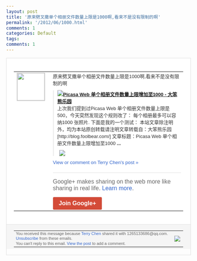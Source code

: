 ```yaml
---
layout: post
title: '原来劈叉撒单个相册文件数量上限是1000啊,看来不是没有限制的啊'
permalink: '/2012/06/1000.html'
comments: 1
categories: Default
tags: 
comments: 1
---
```

<div style="border:solid 1px #dfdfdf;color:#686868;font:13px Arial"><div style="background-color:#fff;padding:20px;"><table cellpadding="0" cellspacing="0"><tr><td style="padding-right:15px;vertical-align:top"><a href="https://plus.google.com/_/notifications/ngemlink?&amp;emid=CLDoj9C0xbACFYEx3AodWUgAAA&amp;path=%2F108643996575278738906&amp;dt=1339391088001"><img height="75" src="https://lh3.googleusercontent.com/-KKRGTyJ5Bl0/AAAAAAAAAAI/AAAAAAAAEEY/jllxqER5dCk/s75-c-k-a/photo.jpg" style="border:solid 1px #cccccc;" width="75"/></a></td><td style="width:578px;color:#333;font:13px Arial;vertical-align:top;"><div style="padding-bottom:10px">原来劈叉撒单个相册文件数量上限是1000<wbr/>啊,看来不是没有限制的啊</div><div style="margin-bottom:10px;padding-left:10px; border-left:2px solid #EAEAEA"><span style="margin-right:5px"><a href="http://blog.foolbear.com/2009/12/picasa-web-1000.html" style="zSoyz"><img border="0" src="https://images1-focus-opensocial.googleusercontent.com/gadgets/proxy?url=https://s2.googleusercontent.com/s2/favicons?domain%3Dblog.foolbear.com&amp;container=focus&amp;gadget=a&amp;rewriteMime=image/*&amp;refresh=31536000&amp;resize_h=16"/><span style="font-weight:bold">Picasa Web 单个相册文件数量上限增加至1000 - 大笨熊乐园</span></a><div style="padding-bottom:10px">上次我们提到过Picasa Web 单个相册文件数量上限是500，今天突然发<wbr/>现这个规则改了： 每个相册最多可以容纳1000 张照片. 下面是我的一个测试： 本站文章除注明外，均为本站原创转载请注明<wbr/>文章转载自：大笨熊乐园[http://b<wbr/>log.foolbear.com/] 文章标题：Picasa Web 单个相册文件数量上限增加至1000 <b>...</b></div></span><span style="margin-right:5px"><a href="https://plus.google.com/_/notifications/ngemlink?&amp;emid=CLDoj9C0xbACFYEx3AodWUgAAA&amp;path=%2F108643996575278738906%2Fposts%2FMhYquZvuYir%3Fgpinv%3DAMIXal-eCEEdBR64gt1iAMOXoA2UImluu_qiRtrmyRyVJv6SClinhxG6Uu52wYXNHFAEDV81Qjj-zvcpLfRARlMBpql1r6zJckfK4Tjy9BE8q-KyrIRDAas&amp;dt=1339391088001" style="zSoyz;"><img border="0" src="https://lh4.googleusercontent.com/_Eyd_-h7bEhI/SzTWAG-r9VI/AAAAAAAASnA/8TzEBm0HdLA/h120/Picasa-Web-Albums-Capacity.JPG" style="max-height:200px;max-width:275px"/></a></span></div><a href="https://plus.google.com/_/notifications/ngemlink?&amp;emid=CLDoj9C0xbACFYEx3AodWUgAAA&amp;path=%2F108643996575278738906%2Fposts%2FMhYquZvuYir%3Fgpinv%3DAMIXal-eCEEdBR64gt1iAMOXoA2UImluu_qiRtrmyRyVJv6SClinhxG6Uu52wYXNHFAEDV81Qjj-zvcpLfRARlMBpql1r6zJckfK4Tjy9BE8q-KyrIRDAas&amp;dt=1339391088001" style="color:#3366CC;text-decoration:none;">View or comment on Terry Chen's post »</a><div style="margin-top:20px;border-top:solid 1px #dfdfdf"><div style="padding:15px 0;color:#686868;font:16px Arial;">Google+ makes sharing on the web more like sharing in real life. <a href="http://www.google.com/+/learnmore/" style="color:#3366CC;text-decoration:none;">Learn more</a>.</div><a href="https://plus.google.com/_/notifications/ngemlink?&amp;emid=CLDoj9C0xbACFYEx3AodWUgAAA&amp;path=%2F%3Fgpinv%3DAMIXal-eCEEdBR64gt1iAMOXoA2UImluu_qiRtrmyRyVJv6SClinhxG6Uu52wYXNHFAEDV81Qjj-zvcpLfRARlMBpql1r6zJckfK4Tjy9BE8q-KyrIRDAas&amp;dt=1339391088001" style="display:inline-block;padding:7px 15px;background-color:#d44b38; color:#fff;font-size:16px; font-weight:bold;border-radius:2px;border:solid 1px #c43b28; white-space:nowrap;text-decoration:none">Join Google+</a></div></td></tr></table></div><div style="border-top:solid 1px #dfdfdf;padding:0 20px; background-color:#f5f5f5"><table cellpadding="0" cellspacing="0" style="height:50px"><tbody><tr><td style="vertical-align:middle;width:100%; color:#636363;font:11px Arial; line-height:120%">You received this message because <a href="https://plus.google.com/_/notifications/ngemlink?&amp;emid=CLDoj9C0xbACFYEx3AodWUgAAA&amp;path=%2F108643996575278738906%3Fgpinv%3DAMIXal-eCEEdBR64gt1iAMOXoA2UImluu_qiRtrmyRyVJv6SClinhxG6Uu52wYXNHFAEDV81Qjj-zvcpLfRARlMBpql1r6zJckfK4Tjy9BE8q-KyrIRDAas&amp;dt=1339391088001" style="color:#3366CC;text-decoration:none;">Terry Chen</a> shared it with 1265133686@qq.com. <a href="https://plus.google.com/_/notifications/ngemlink?&amp;emid=CLDoj9C0xbACFYEx3AodWUgAAA&amp;path=%2F_%2Fnonplus%2Femailsettings%3Fgpinv%3DAMIXal-eCEEdBR64gt1iAMOXoA2UImluu_qiRtrmyRyVJv6SClinhxG6Uu52wYXNHFAEDV81Qjj-zvcpLfRARlMBpql1r6zJckfK4Tjy9BE8q-KyrIRDAas%26est%3DADH5u8VVmIAF3-E48L_wMsJSWEr-2dymQaynwv2romhSC7rM889X-UHf2rcw2E8WGnOxyKY3edAnpzRXIsoZ3DSUYh9E0kD26AaBOyKrj9osnMpOc6HOn2XxvB-1lfIQc0kLEqDuZ-1r&amp;dt=1339391088001" style="color:#3366CC;text-decoration:none;">Unsubscribe</a> from these emails.<br/>You can't reply to this email. <a href="https://plus.google.com/_/notifications/ngemlink?&amp;emid=CLDoj9C0xbACFYEx3AodWUgAAA&amp;path=%2F108643996575278738906%2Fposts%2FMhYquZvuYir%3Fgpinv%3DAMIXal-eCEEdBR64gt1iAMOXoA2UImluu_qiRtrmyRyVJv6SClinhxG6Uu52wYXNHFAEDV81Qjj-zvcpLfRARlMBpql1r6zJckfK4Tjy9BE8q-KyrIRDAas&amp;dt=1339391088001" style="color:#3366CC;text-decoration:none;">View the post</a> to add a comment.<br/></td><td><img src="https://ssl.gstatic.com/s2/oz/images/notifications/logo/google-plus-6617a72bb36cc548861652780c9e6ff1.png"/></td></tr></tbody></table></div></div>